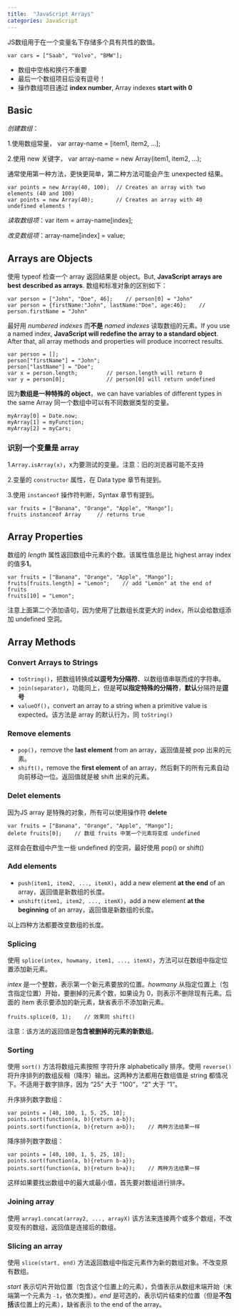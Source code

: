 ```yaml
---
title:  "JavaScript Arrays"
categories: JavaScript
---
```

JS数组用于在一个变量名下存储多个具有共性的数值。

    var cars = ["Saab", "Volvo", "BMW"];

+ 数组中空格和换行不重要
+ 最后一个数组项目后没有逗号！
+ 操作数组项目通过 **index number**, Array indexes **start with 0**

## Basic

_创建数组_：

1.使用数组常量， var array-name = [item1, item2, ...];

2.使用 new 关键字， var array-name = new Array(item1, item2, ...);

通常使用第一种方法，更快更简单，第二种方法可能会产生 unexpected 结果。

    var points = new Array(40, 100);  // Creates an array with two elements (40 and 100)
    var points = new Array(40);       // Creates an array with 40 undefined elements !

_读取数组项_：var item = array-name[index];

_改变数组项_：array-name[index] = value;

<!--more-->

## Arrays are Objects

使用 typeof 检查一个 array 返回结果是 object。But, **JavaScript arrays are best described as arrays**. 数组和标准对象的区别如下：

    var person = ["John", "Doe", 46];    // person[0] = "John"
    var person = {firstName:"John", lastName:"Doe", age:46};    // person.firstName = "John"

最好用 _numbered indexes_ 而**不是** _named indexes_ 读取数组的元素。If you use a named index, **JavaScript will redefine the array to a standard object**. After that, all array methods and properties will produce incorrect results.

    var person = [];
    person["firstName"] = "John";
    person["lastName"] = "Doe";
    var x = person.length;         // person.length will return 0
    var y = person[0];             // person[0] will return undefined

因为**数组是一种特殊的 object**，we can have variables of different types in the same Array 同一个数组中可以有不同数据类型的变量。

    myArray[0] = Date.now;
    myArray[1] = myFunction;
    myArray[2] = myCars;

### 识别一个变量是 array

1.`Array.isArray(x)`，x为要测试的变量。注意：旧的浏览器可能不支持

2.变量的 `constructor` 属性，在 Data type 章节有提到。

3.使用 `instanceof` 操作符判断，Syntax 章节有提到。

    var fruits = ["Banana", "Orange", "Apple", "Mango"];
    fruits instanceof Array     // returns true

## Array Properties

数组的 _length_ 属性返回数组中元素的个数。该属性值总是比 highest array index 的值多**1**。

    var fruits = ["Banana", "Orange", "Apple", "Mango"];
    fruits[fruits.length] = "Lemon";    // add "Lemon" at the end of fruits
    fruits[10] = "Lemon";

注意上面第二个添加语句，因为使用了比数组长度更大的 index，所以会给数组添加 undefined 空洞。

## Array Methods

### Convert Arrays to Strings

+ `toString()`，把数组转换成**以逗号为分隔符**、以数组值串联而成的字符串。
+ `join(separator)`，功能同上，但是**可以指定特殊的分隔符**，**默认**分隔符是**逗号**
+ `valueOf()`，convert an array to a string when a primitive value is expected。该方法是 array 的默认行为，同 `toString()`

### Remove elements

+ `pop()`，remove the **last element** from an array，返回值是被 pop 出来的元素。
+ `shift()`，remove the **first element** of an array，然后剩下的所有元素自动向前移动一位。返回值就是被 shift 出来的元素。

### Delet elements

因为JS array 是特殊的对象，所有可以使用操作符 **delete**

    var fruits = ["Banana", "Orange", "Apple", "Mango"];
    delete fruits[0];    // 数组 fruits 中第一个元素将变成 undefined

这样会在数组中产生一些 undefined 的空洞，最好使用 pop() or shift()

### Add elements

+ `push(item1, item2, ..., itemX)`，add a new element **at the end** of an array，返回值是新数组的长度。
+ `unshift(item1, item2, ..., itemX)`，add a new element **at the beginning** of an array，返回值是新数组的长度。

以上四种方法都要改变数组的长度。

### Splicing

使用 `splice(intex, howmany, item1, ..., itemX)`，方法可以在数组中指定位置添加新元素。

_intex_ 是一个整数，表示第一个新元素要放的位置。_howmany_ 从指定位置上（包含指定位置）开始，要删掉的元素个数，如果设为 0，则表示不删除现有元素。后面的 item 表示要添加的新元素，缺省表示不添加新元素。

    fruits.splice(0, 1);    // 效果同 shift()

注意：该方法的返回值是**包含被删掉的元素的新数组**。

### Sorting

使用 `sort()` 方法将数组元素按照 字符升序 alphabetically 排序。使用 `reverse()` 将升序排列的数组反相（降序）输出。这两种方法都用在数组值是 string 都情况下。不适用于数字排序，因为 “25” 大于 “100”，“2” 大于 “1”。

升序排列数字数组：

    var points = [40, 100, 1, 5, 25, 10];
    points.sort(function(a, b){return a-b});
    points.sort(function(a, b){return a>b});    // 两种方法结果一样

降序排列数字数组：

    var points = [40, 100, 1, 5, 25, 10];
    points.sort(function(a, b){return b-a});
    points.sort(function(a, b){return b>a});    // 两种方法结果一样

这样如果要找出数组中的最大或最小值，首先要对数组进行排序。

### Joining array

使用 `array1.concat(array2, ..., arrayX)` 该方法来连接两个或多个数组，不改变现有的数组，返回值是连接后的数组。

### Slicing an array

使用 `slice(start, end)` 方法返回数组中指定元素作为新的数组对象。不改变原有数组。

_start_ 表示切片开始位置（包含这个位置上的元素），负值表示从数组末端开始（末端第一个元素为 `-1`，依次类推）。_end_ 是可选的，表示切片结束的位置（但是**不包括**该位置上的元素），缺省表示 to the end of the array。

